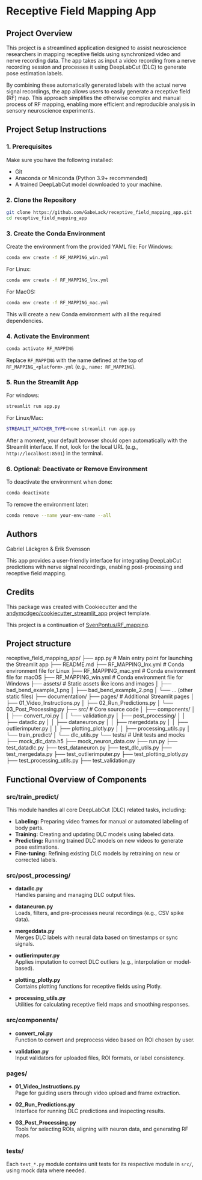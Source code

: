 # Receptive Field Mapping App
## Project Overview
This project is a streamlined application designed to assist neuroscience researchers in mapping receptive fields using synchronized video and nerve recording data. The app takes as input a video recording from a nerve recording session and processes it using DeepLabCut (DLC) to generate pose estimation labels.

By combining these automatically generated labels with the actual nerve signal recordings, the app allows users to easily generate a receptive field (RF) map. This approach simplifies the otherwise complex and manual process of RF mapping, enabling more efficient and reproducible analysis in sensory neuroscience experiments.
## Project Setup Instructions

### 1. Prerequisites

Make sure you have the following installed:

* Git
* Anaconda or Miniconda (Python 3.9+ recommended)
* A trained DeepLabCut model downloaded to your machine.
### 2. Clone the Repository

```bash
git clone https://github.com/GabeLack/receptive_field_mapping_app.git
cd receptive_field_mapping_app
```

### 3. Create the Conda Environment

Create the environment from the provided YAML file:
For Windows:
```bash
conda env create -f RF_MAPPING_win.yml
```
For Linux:
```bash
conda env create -f RF_MAPPING_lnx.yml
```
For MacOS:
```bash
conda env create -f RF_MAPPING_mac.yml
```
This will create a new Conda environment with all the required dependencies.

### 4. Activate the Environment

```bash
conda activate RF_MAPPING
```

Replace `RF_MAPPING` with the name defined at the top of `RF_MAPPING_<platform>.yml` (e.g., `name: RF_MAPPING`).

### 5. Run the Streamlit App
For windows:
```bash
streamlit run app.py
```
For Linux/Mac:
```bash
STREAMLIT_WATCHER_TYPE=none streamlit run app.py
```
After a moment, your default browser should open automatically with the Streamlit interface. If not, look for the local URL (e.g., `http://localhost:8501`) in the terminal.

### 6. Optional: Deactivate or Remove Environment

To deactivate the environment when done:

```bash
conda deactivate
```

To remove the environment later:

```bash
conda remove --name your-env-name --all
```


## Authors
Gabriel Läckgren & Erik Svensson

This app provides a user-friendly interface for integrating DeepLabCut predictions with nerve signal recordings, enabling post-processing and receptive field mapping.

## Credits

This package was created with Cookiecutter and the [andymcdgeo/cookiecutter_streamlit_app](https://github.com/andymcdgeo/cookiecutter-streamlit) project template.

This project is a continuation of [SvenPontus/RF_mapping](https://github.com/SvenPontus/RF_mapping).


## Project structure
receptive_field_mapping_app/
├── app.py                         # Main entry point for launching the Streamlit app
├── README.md
├── RF_MAPPING_lnx.yml             # Conda environment file for Linux
├── RF_MAPPING_mac.yml             # Conda environment file for macOS
├── RF_MAPPING_win.yml             # Conda environment file for Windows
├── assets/                        # Static assets like icons and images
│   ├── bad_bend_example_1.png
│   ├── bad_bend_example_2.png
│   └── ... (other static files)
├── documentation/
├── pages/                         # Additional Streamlit pages
│   ├── 01_Video_Instructions.py
│   ├── 02_Run_Predictions.py
│   └── 03_Post_Processing.py
├── src/                           # Core source code
│   ├── components/
│   │   ├── convert_roi.py
│   │   └── validation.py
│   ├── post_processing/
│   │   ├── datadlc.py
│   │   ├── dataneuron.py
│   │   ├── mergeddata.py
│   │   ├── outlierimputer.py
│   │   ├── plotting_plotly.py
│   │   ├── processing_utils.py
│   └── train_predict/
│       └── dlc_utils.py
└── tests/                         # Unit tests and mocks
    ├── mock_dlc_data.h5
    ├── mock_neuron_data.csv
    ├── run.py
    ├── test_datadlc.py
    ├── test_dataneuron.py
    ├── test_dlc_utils.py
    ├── test_mergedata.py
    ├── test_outlierimputer.py
    ├── test_plotting_plotly.py
    ├── test_processing_utils.py
    ├── test_validation.py

## Functional Overview of Components

### src/train_predict/
This module handles all core DeepLabCut (DLC) related tasks, including:

- **Labeling:** Preparing video frames for manual or automated labeling of body parts.
- **Training:** Creating and updating DLC models using labeled data.
- **Predicting:** Running trained DLC models on new videos to generate pose estimations.
- **Fine-tuning:** Refining existing DLC models by retraining on new or corrected labels.

### src/post_processing/
- **datadlc.py**  
  Handles parsing and managing DLC output files.

- **dataneuron.py**  
  Loads, filters, and pre-processes neural recordings (e.g., CSV spike data).

- **mergeddata.py**  
  Merges DLC labels with neural data based on timestamps or sync signals.

- **outlierimputer.py**  
  Applies imputation to correct DLC outliers (e.g., interpolation or model-based).

- **plotting_plotly.py**  
  Contains plotting functions for receptive fields using Plotly.

- **processing_utils.py**  
  Utilities for calculating receptive field maps and smoothing responses.

### src/components/
- **convert_roi.py**  
  Function to convert and preprocess video based on ROI chosen by user.

- **validation.py**  
  Input validators for uploaded files, ROI formats, or label consistency.

### pages/
- **01_Video_Instructions.py**  
  Page for guiding users through video upload and frame extraction.

- **02_Run_Predictions.py**  
  Interface for running DLC predictions and inspecting results.

- **03_Post_Processing.py**  
  Tools for selecting ROIs, aligning with neuron data, and generating RF maps.

### tests/
Each `test_*.py` module contains unit tests for its respective module in `src/`, using mock data where needed.
